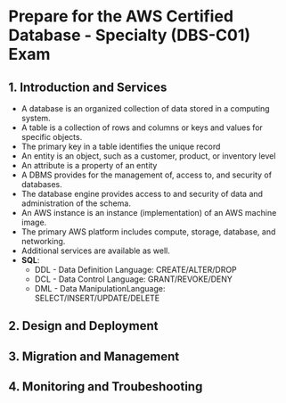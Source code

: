 # Prepare for the AWS Certified Database - Specialty (DBS-C01) Exam
## 1. Introduction and Services
- A database is an organized collection of data stored in a computing system.
- A table is a collection of rows and columns or keys and values for specific objects.
- The primary key in a table identifies the unique record
- An entity is an object, such as a customer, product, or inventory level
- An attribute is a property of an entity
- A DBMS provides for the management of, access to, and security of databases.
- The database engine provides access to and security of data and administration of the schema.
- An AWS instance is an instance (implementation) of an AWS machine image.
- The primary AWS platform includes compute, storage, database, and networking.
- Additional services are available as well.
- __SQL__:
  - DDL - Data Definition Language: CREATE/ALTER/DROP
  - DCL - Data Control Language: GRANT/REVOKE/DENY
  - DML - Data ManipulationLanguage: SELECT/INSERT/UPDATE/DELETE

## 2. Design and Deployment

## 3. Migration and Management

## 4. Monitoring and Troubeshooting
